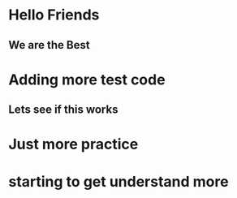 # Hello Friends
## We are the Best
# Adding more test code 
## Lets see if this works 
# Just more practice 
# starting to get understand more 
